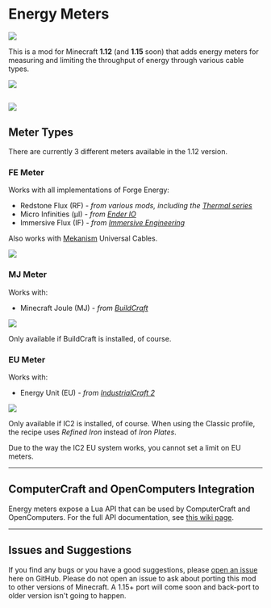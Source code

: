 # Energy Meters

[![](https://img.shields.io/badge/CurseForge-1.12.x-red.svg?style=flat-square&logo=conda-forge)](https://www.curseforge.com/minecraft/mc-mods/energy-meters)


This is a mod for Minecraft **1.12** (and **1.15** soon) that adds energy meters for measuring and limiting the throughput of energy through various cable types.

![](https://i.imgur.com/2u0FOkr.png)

![](https://i.imgur.com/UmRJXkE.png)
---
## Meter Types

There are currently 3 different meters available in the 1.12 version.

### **FE Meter**
Works with all implementations of Forge Energy:

- Redstone Flux (RF) - *from various mods, including the [Thermal series](https://www.curseforge.com/minecraft/mc-mods/thermal-foundation)*
- Micro Infinities (μI) - *from [Ender IO](https://www.curseforge.com/minecraft/mc-mods/ender-io)*
- Immersive Flux (IF) - *from [Immersive Engineering](https://www.curseforge.com/minecraft/mc-mods/immersive-engineering)*

Also works with [Mekanism](https://www.curseforge.com/minecraft/mc-mods/immersive-engineering) Universal Cables.

![](https://i.imgur.com/oS9SxdN.png)

### **MJ Meter**
Works with:

- Minecraft Joule (MJ) - *from [BuildCraft](https://www.curseforge.com/minecraft/mc-mods/buildcraft)*

![](https://i.imgur.com/UqiBAYQ.png)

Only available if BuildCraft is installed, of course.

### **EU Meter**
Works with:

- Energy Unit (EU) - *from [IndustrialCraft 2](https://www.curseforge.com/minecraft/mc-mods/industrial-craft)*

![](https://i.imgur.com/50Gwjch.png)

Only available if IC2 is installed, of course. When using the Classic profile, the recipe uses _Refined Iron_ instead of _Iron Plates_.

Due to the way the IC2 EU system works, you cannot set a limit on EU meters.

---

## ComputerCraft and OpenComputers Integration
Energy meters expose a Lua API that can be used by ComputerCraft and OpenComputers. For the full API documentation, see [this wiki page](https://github.com/vladmarica/energy-meters/wiki/Lua-API).

---

## Issues and Suggestions
If you find any bugs or you have a good suggestions, please [open an issue](https://github.com/vladmarica/energy-meters/issues) here on GitHub. Please do not open an issue to ask about porting this mod to other versions of Minecraft. A 1.15+ port will come soon and back-port to older version isn't going to happen.
